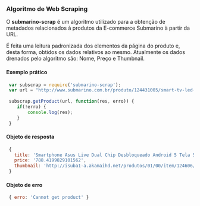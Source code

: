 ### Algoritmo de Web Scraping

O **submarino-scrap** é um algoritmo utilizado para a obtenção de metadados relacionados à produtos da E-commerce Submarino à partir da URL.

É feita uma leitura padronizada dos elementos da página do produto e, desta forma, obtidos os dados relativos ao mesmo. Atualmente os dados drenados pelo algoritmo são: Nome, Preço e Thumbnail.

#### Exemplo prático

```js
 var subscrap = require('submarino-scrap');
 var url = "http://www.submarino.com.br/produto/124431005/smart-tv-led-65-samsung-65ju6000-ultra-hd-4k-com-conversor-digital-3-hdmi-2-usb-funcao-games-wi-fi";
 
 subscrap.getProduct(url, function(res, erro)) {
    if(!erro) {
        console.log(res);
    }
 }
```

#### Objeto de resposta

```js
 { 
   title: 'Smartphone Asus Live Dual Chip Desbloqueado Android 5 Tela 5" 16GB 3G 8MP e  TV Digital - Preto',
   price: '788.4199829101562',
   thumbnail: 'http://isuba1-a.akamaihd.net/produtos/01/00/item/124606/5/124606581SZ.jpg'
 }
```

#### Objeto de erro

```js
 { erro: 'Cannot get product' }
```
